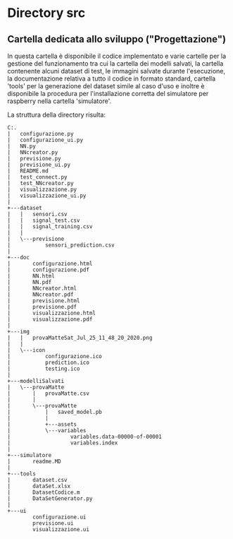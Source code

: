 # Directory src

## Cartella dedicata allo sviluppo ("Progettazione")

In questa cartella è disponibile il codice implementato e varie cartelle per la gestione del funzionamento 
tra cui la cartella dei modelli salvati, la cartella contenente alcuni dataset di test, 
le immagini salvate durante l'esecuzione, la documentazione relativa a tutto il codice in formato
standard, cartella 'tools' per la generazione del dataset simile al caso d'uso e inoltre è disponibile la procedura per l'installazione
corretta del simulatore per raspberry nella cartella 'simulatore'.

La struttura della directory risulta:
```
C:.
|   configurazione.py
|   configurazione_ui.py
|   NN.py
|   NNcreator.py
|   previsione.py
|   previsione_ui.py
|   README.md
|   test_connect.py
|   test_NNcreator.py
|   visualizzazione.py
|   visualizzazione_ui.py
|
+---dataset
|   |   sensori.csv
|   |   signal_test.csv
|   |   signal_training.csv
|   |
|   \---previsione
|           sensori_prediction.csv
|
+---doc
|       configurazione.html
|       configurazione.pdf
|       NN.html
|       NN.pdf
|       NNcreator.html
|       NNcreator.pdf
|       previsione.html
|       previsione.pdf
|       visualizzazione.html
|       visualizzazione.pdf
|
+---img
|   |   provaMatteSat_Jul_25_11_48_20_2020.png
|   |
|   \---icon
|           configurazione.ico
|           prediction.ico
|           testing.ico
|
+---modelliSalvati
|   \---provaMatte
|       |   provaMatte.csv
|       |
|       \---provaMatte
|           |   saved_model.pb
|           |
|           +---assets
|           \---variables
|                   variables.data-00000-of-00001
|                   variables.index
|
+---simulatore
|       readme.MD
|
+---tools
|       dataset.csv
|       dataSet.xlsx
|       DatasetCodice.m
|       DataSetGenerator.py
|
+---ui
        configurazione.ui
        previsione.ui
        visualizzazione.ui

```